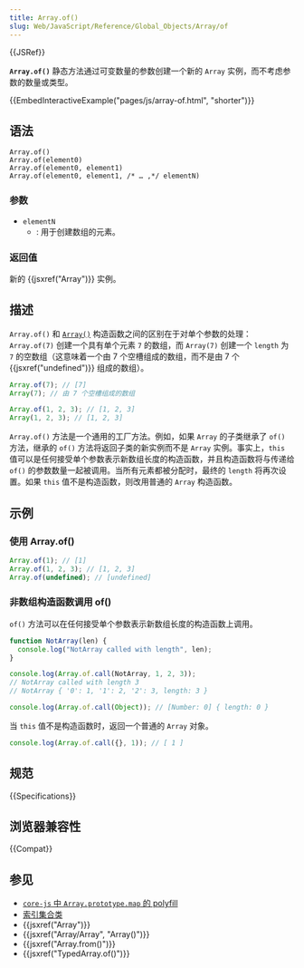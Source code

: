 ```yaml
---
title: Array.of()
slug: Web/JavaScript/Reference/Global_Objects/Array/of
---
```


{{JSRef}}

**`Array.of()`** 静态方法通过可变数量的参数创建一个新的 `Array` 实例，而不考虑参数的数量或类型。

{{EmbedInteractiveExample("pages/js/array-of.html", "shorter")}}

## 语法

```js-nolint
Array.of()
Array.of(element0)
Array.of(element0, element1)
Array.of(element0, element1, /* … ,*/ elementN)
```

### 参数

- `elementN`
  - : 用于创建数组的元素。

### 返回值

新的 {{jsxref("Array")}} 实例。

## 描述

`Array.of()` 和 [`Array()`](/zh-CN/docs/Web/JavaScript/Reference/Global_Objects/Array/Array) 构造函数之间的区别在于对单个参数的处理：`Array.of(7)` 创建一个具有单个元素 `7` 的数组，而 `Array(7)` 创建一个 `length` 为 `7` 的空数组（这意味着一个由 7 个空槽组成的数组，而不是由 7 个 {{jsxref("undefined")}} 组成的数组）。

```js
Array.of(7); // [7]
Array(7); // 由 7 个空槽组成的数组

Array.of(1, 2, 3); // [1, 2, 3]
Array(1, 2, 3); // [1, 2, 3]
```

`Array.of()` 方法是一个通用的工厂方法。例如，如果 `Array` 的子类继承了 `of()` 方法，继承的 `of()` 方法将返回子类的新实例而不是 `Array` 实例。事实上，`this` 值可以是任何接受单个参数表示新数组长度的构造函数，并且构造函数将与传递给 `of()` 的参数数量一起被调用。当所有元素都被分配时，最终的 `length` 将再次设置。如果 `this` 值不是构造函数，则改用普通的 `Array` 构造函数。

## 示例

### 使用 Array.of()

```js
Array.of(1); // [1]
Array.of(1, 2, 3); // [1, 2, 3]
Array.of(undefined); // [undefined]
```

### 非数组构造函数调用 of()

`of()` 方法可以在任何接受单个参数表示新数组长度的构造函数上调用。

```js
function NotArray(len) {
  console.log("NotArray called with length", len);
}

console.log(Array.of.call(NotArray, 1, 2, 3));
// NotArray called with length 3
// NotArray { '0': 1, '1': 2, '2': 3, length: 3 }

console.log(Array.of.call(Object)); // [Number: 0] { length: 0 }
```

当 `this` 值不是构造函数时，返回一个普通的 `Array` 对象。

```js
console.log(Array.of.call({}, 1)); // [ 1 ]
```

## 规范

{{Specifications}}

## 浏览器兼容性

{{Compat}}

## 参见

- [`core-js` 中 `Array.prototype.map` 的 polyfill](https://github.com/zloirock/core-js#ecmascript-array)
- [索引集合类](/zh-CN/docs/Web/JavaScript/Guide/Indexed_collections)
- {{jsxref("Array")}}
- {{jsxref("Array/Array", "Array()")}}
- {{jsxref("Array.from()")}}
- {{jsxref("TypedArray.of()")}}
